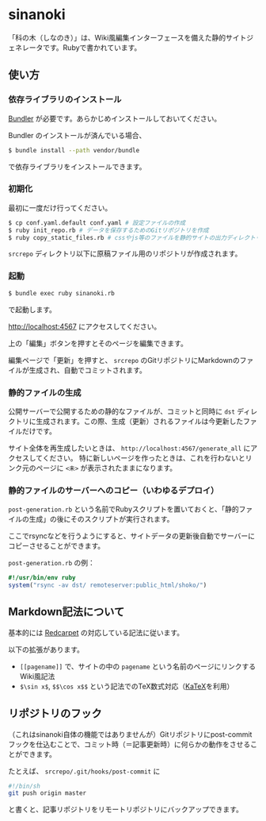 # sinanoki
「科の木（しなのき）」は、Wiki風編集インターフェースを備えた静的サイトジェネレータです。Rubyで書かれています。

## 使い方
### 依存ライブラリのインストール
[Bundler](https://bundler.io/) が必要です。あらかじめインストールしておいてください。

Bundler のインストールが済んでいる場合、

```sh
$ bundle install --path vendor/bundle
```

で依存ライブラリをインストールできます。

### 初期化
最初に一度だけ行ってください。

```sh
$ cp conf.yaml.default conf.yaml # 設定ファイルの作成
$ ruby init_repo.rb # データを保存するためのGitリポジトリを作成
$ ruby copy_static_files.rb # cssやjs等のファイルを静的サイトの出力ディレクトリにコピー
```

`srcrepo` ディレクトリ以下に原稿ファイル用のリポジトリが作成されます。

### 起動
```sh
$ bundle exec ruby sinanoki.rb
```

で起動します。

<http://localhost:4567> にアクセスしてください。

上の「編集」ボタンを押すとそのページを編集できます。

編集ページで「更新」を押すと、 `srcrepo` のGitリポジトリにMarkdownのファイルが生成され、自動でコミットされます。

### 静的ファイルの生成
公開サーバーで公開するための静的なファイルが、コミットと同時に `dst` ディレクトリに生成されます。この際、生成（更新）されるファイルは今更新したファイルだけです。

サイト全体を再生成したいときは、 `http://localhost:4567/generate_all` にアクセスしてください。
特に新しいページを作ったときは、これを行わないとリンク元のページに `<未>` が表示されたままになります。

### 静的ファイルのサーバーへのコピー（いわゆるデプロイ）
`post-generation.rb` という名前でRubyスクリプトを置いておくと、「静的ファイルの生成」の後にそのスクリプトが実行されます。

ここでrsyncなどを行うようにすると、サイトデータの更新後自動でサーバーにコピーさせることができます。

`post-generation.rb` の例：

```ruby
#!/usr/bin/env ruby
system("rsync -av dst/ remoteserver:public_html/shoko/")
```

## Markdown記法について
基本的には [Redcarpet](https://github.com/vmg/redcarpet) の対応している記法に従います。

以下の拡張があります。

- `[[pagename]]` で、サイトの中の `pagename` という名前のページにリンクするWiki風記法
- `$\sin x$`, `$$\cos x$$` という記法でのTeX数式対応（[KaTeX](https://katex.org/)を利用）

## リポジトリのフック
（これはsinanoki自体の機能ではありませんが）Gitリポジトリにpost-commitフックを仕込むことで、コミット時（＝記事更新時）に何らかの動作をさせることができます。

たとえば、 `srcrepo/.git/hooks/post-commit` に

```sh
#!/bin/sh
git push origin master
```

と書くと、記事リポジトリをリモートリポジトリにバックアップできます。
